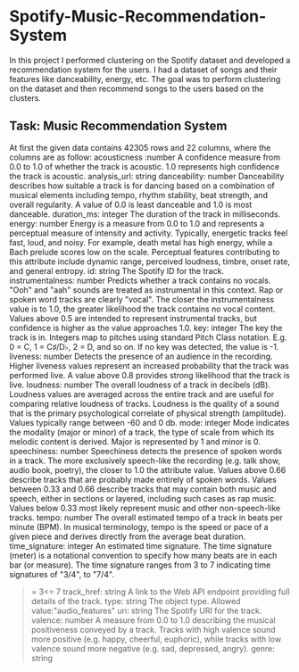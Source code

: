 # Spotify-Music-Recommendation-System
In this project I performed clustering on the Spotify dataset and developed a recommendation system for the users. I had a dataset of songs and their features like danceability, energy, etc. The goal was to perform clustering on the dataset and then recommend songs to the users based on the clusters.

## Task: Music Recommendation System

At first the given data contains 42305 rows and 22 columns, where
the columns are as follow:
acousticness :number<float>
A confidence measure from 0.0 to 1.0 of whether the track is acoustic. 1.0 represents high confidence the track is acoustic.
analysis_url: string
danceability: number<float>
Danceability describes how suitable a track is for dancing based on a combination of musical elements including tempo,
rhythm stability, beat strength, and overall regularity. A value of 0.0 is least danceable and 1.0 is most danceable.
duration_ms: integer
The duration of the track in milliseconds.
energy: number<float>
Energy is a measure from 0.0 to 1.0 and represents a perceptual measure of intensity and activity. Typically, energetic
tracks feel fast, loud, and noisy. For example, death metal has high energy, while a Bach prelude scores low on the scale.
Perceptual features contributing to this attribute include dynamic range, perceived loudness, timbre, onset rate, and general
entropy.
id: string
The Spotify ID for the track.
instrumentalness: number<float>
Predicts whether a track contains no vocals. "Ooh" and "aah" sounds are treated as instrumental in this context. Rap or
spoken word tracks are clearly "vocal". The closer the instrumentalness value is to 1.0, the greater likelihood the track
contains no vocal content. Values above 0.5 are intended to represent instrumental tracks, but confidence is higher as
the value approaches 1.0.
key: integer
The key the track is in. Integers map to pitches using standard Pitch Class notation. E.g. 0 = C, 1 = C♯/D♭, 2 = D, and so
on. If no key was detected, the value is -1.
liveness: number<float>
Detects the presence of an audience in the recording. Higher liveness values represent an increased probability that the track
was performed live. A value above 0.8 provides strong likelihood that the track is live.
loudness: number<float>
The overall loudness of a track in decibels (dB). Loudness values are averaged across the entire track and are useful for
comparing relative loudness of tracks. Loudness is the quality of a sound that is the primary psychological correlate of
physical strength (amplitude). Values typically range between -60 and 0 db.
mode: integer
Mode indicates the modality (major or minor) of a track, the type of scale from which its melodic content is derived. Major
is represented by 1 and minor is 0.
speechiness: number<float>
Speechiness detects the presence of spoken words in a track. The more exclusively speech-like the recording (e.g. talk show,
audio book, poetry), the closer to 1.0 the attribute value. Values above 0.66 describe tracks that are probably made entirely of
spoken words. Values between 0.33 and 0.66 describe tracks that may contain both music and speech, either in sections or
layered, including such cases as rap music. Values below 0.33 most likely represent music and other non-speech-like tracks.
tempo: number<float>
The overall estimated tempo of a track in beats per minute (BPM). In musical terminology, tempo is the speed or pace of a
given piece and derives directly from the average beat duration.
time_signature: integer
An estimated time signature. The time signature (meter) is a notational convention to specify how many beats are in each bar
(or measure). The time signature ranges from 3 to 7 indicating time signatures of "3/4", to "7/4".
>= 3<= 7
track_href: string
A link to the Web API endpoint providing full details of the track.
type: string
The object type.
Allowed value:"audio_features"
uri: string
The Spotify URI for the track.
valence: number<float>
A measure from 0.0 to 1.0 describing the musical positiveness conveyed by a track. Tracks with high valence sound
more positive (e.g. happy, cheerful, euphoric), while tracks with low valence sound more negative (e.g. sad, depressed,
angry).
genre: string

